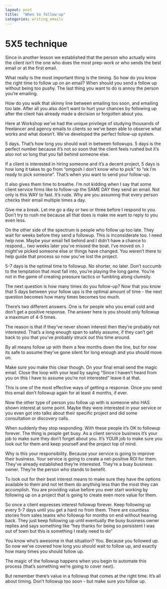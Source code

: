 ```yaml
---
layout: post
title:  "When to follow-up"
categories: writing_emails
---
```


# 5X5 technique

Since in another lesson we established that the person who actually wins the client isn’t the one who does the most prep-work or who sends the best email or at the first email. 

What really is the most important thing is the timing. So how do you know the right time to follow up on an email? When should you send a follow up without being too pushy. The last thing you want to do is annoy the person you’re emailing. 

How do you walk that skinny line between emailing too soon, and emailing too late. After all you also don’t want to hurt your chances by following up after the client has already made a decision or forgotten about you. 

Here at Workshop we’ve had the unique privilege of studying thousands of freelancer and agency emails to clients so we’ve been able to observe what works and what doesn’t. We’ve developed the perfect follow-up system. 

5 days. That’s how long you should wait in between followups. 5 days is the perfect number because it’s not so soon that the client feels rushed but it’s also not so long that you fall behind someone else. 

If a client is interested in hiring someone and it’s a decent project, 5 days is how long it takes to go from “omgosh I don’t know who to pick” to “ok I’m ready to pick someone”. That’s when you want to send your follow-up.

It also gives them time to breathe. I’m not kidding when I say that some client service firms like to follow-up the SAME DAY they send an email. Not only is this WAY to fast. It’s rude. Why are you assuming that every person checks  their email multiple times a day. 

Give me a break. Let me go a day or two or three before I respond to you. Don’t try to rush me because all that does is make me want to reply to you even less. 

On the other side of the spectrum is people who follow up too late. They wait for weeks before they send a followup. This is inconsiderate too. I need help now. Maybe your email fell behind and I didn’t have  a chance to respond… two weeks later you’ve missed the boat. I’ve moved on. I might’ve picked someone else or things have changed. You weren’t there to help guide that process so now you’ve lost the project. 

5-7 days is the optimal time to followup. No shorter, no later. Don’t succumb to the temptation that most fall into, you’re playing the long game. You’re not in the game of creating pressure tactics or fumbling along clumsily.

The next question is how many times do you follow-up? Now that you know that 5 days between your follow ups is the optimal amount of time - the next question becomes how many times becomes too much. 

There’s two different answers. One is for people who you email cold and don’t get a positive response. The answer here is you should only followup a maximum of 4-5 times. 

The reason is that if they’ve never shown interest then they’re probably not interested. That’s a long enough span to safely assume, if they can’t get back to you that you’ve probably struck out this time around. 

By all means follow up with them a few months down the line, but for now its safe to assume they’ve gone silent for long enough and you should move on. 

Make sure you make this clear though. On your final email send the magic email. Close the loop with your lead by saying “Since I haven’t heard from you on this I have to assume you’re not interested” leave it at that. 

This is one of the most effective ways of getting a response. Once you send this email don’t followup again for at least 4 months, if ever. 

Now the other type of person you follow up with is someone who HAS shown interest at some point. Maybe they were interested in your service or you even got into talks about their specific project and did some consultation or discovery calls.

When suddenly they stop responding. With these people it’s OK to followup forever. The thing is people get busy. As a client service business it’s your job to make sure they don’t forget about you. It’s YOUR job to make sure you look out for them and keep yourself and the project top of mind. 

Why is this your responsibility. Because your service is going to improve their business. Your service is going to create a net-positive ROI for them. They’ve already established they’re interested. They’re a busy business owner. They’re the person who stands to benefit. 

To look out for their best interest means to make sure they have the options available to them and not let them do anything less than the most they can accomplish. You are providing value before you ever start working by following up on a project that is going to create even more value for them. 

So once a client expresses interest followup forever. Keep following up every 5-7 days until you get a hard no from them. There are countless stories from sales teams who followup for months on end without hearing back. They just keep following up until eventually the busy business owner replies and says something like “hey thanks for being so persistent I was out of town but this is something I really need to do”

You know who’s awesome in that situation? You. Because you followed up. So now we’ve covered how long you should wait to follow up, and exactly how many times you should follow up. 

The magic of the followup happens when you begin to automate this process (that’s something we’re going to cover next).

But remember there’s value in a followup that comes at the right time. It’s all about timing. Don’t followup too soon - but make sure you follow up.